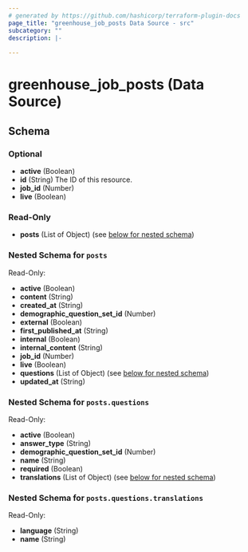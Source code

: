 ```yaml
---
# generated by https://github.com/hashicorp/terraform-plugin-docs
page_title: "greenhouse_job_posts Data Source - src"
subcategory: ""
description: |-
  
---
```


# greenhouse_job_posts (Data Source)





<!-- schema generated by tfplugindocs -->
## Schema

### Optional

- **active** (Boolean)
- **id** (String) The ID of this resource.
- **job_id** (Number)
- **live** (Boolean)

### Read-Only

- **posts** (List of Object) (see [below for nested schema](#nestedatt--posts))

<a id="nestedatt--posts"></a>
### Nested Schema for `posts`

Read-Only:

- **active** (Boolean)
- **content** (String)
- **created_at** (String)
- **demographic_question_set_id** (Number)
- **external** (Boolean)
- **first_published_at** (String)
- **internal** (Boolean)
- **internal_content** (String)
- **job_id** (Number)
- **live** (Boolean)
- **questions** (List of Object) (see [below for nested schema](#nestedobjatt--posts--questions))
- **updated_at** (String)

<a id="nestedobjatt--posts--questions"></a>
### Nested Schema for `posts.questions`

Read-Only:

- **active** (Boolean)
- **answer_type** (String)
- **demographic_question_set_id** (Number)
- **name** (String)
- **required** (Boolean)
- **translations** (List of Object) (see [below for nested schema](#nestedobjatt--posts--questions--translations))

<a id="nestedobjatt--posts--questions--translations"></a>
### Nested Schema for `posts.questions.translations`

Read-Only:

- **language** (String)
- **name** (String)


